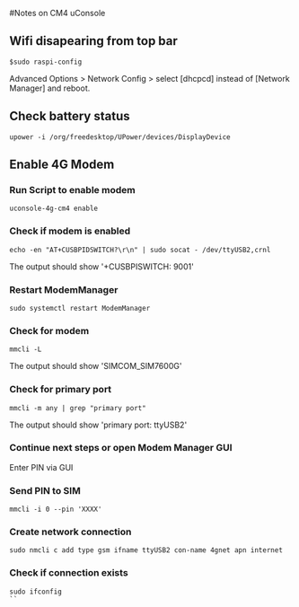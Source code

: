 #Notes on CM4 uConsole

## Wifi disapearing from top bar

```
$sudo raspi-config
```
Advanced Options > Network Config > select [dhcpcd] instead of [Network Manager] and reboot.

## Check battery status
```
upower -i /org/freedesktop/UPower/devices/DisplayDevice
```

## Enable 4G Modem

### Run Script to enable modem
```
uconsole-4g-cm4 enable
```
### Check if modem is enabled
```
echo -en "AT+CUSBPIDSWITCH?\r\n" | sudo socat - /dev/ttyUSB2,crnl
```
The output should show '+CUSBPISWITCH: 9001'

### Restart ModemManager
```
sudo systemctl restart ModemManager
```

### Check for modem
```
mmcli -L
```
The output should show 'SIMCOM_SIM7600G'

### Check for primary port
```
mmcli -m any | grep "primary port"
```
The output should show 'primary port: ttyUSB2'

### Continue next steps or open Modem Manager GUI
Enter PIN via GUI

### Send PIN to SIM
```
mmcli -i 0 --pin 'XXXX'
```

### Create network connection
```
sudo nmcli c add type gsm ifname ttyUSB2 con-name 4gnet apn internet
```

### Check if connection exists
```
sudo ifconfig
``
